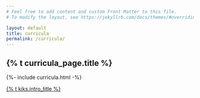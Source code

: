 ```yaml
---
# Feel free to add content and custom Front Matter to this file.
# To modify the layout, see https://jekyllrb.com/docs/themes/#overriding-theme-defaults

layout: default
title: curricula
permalink: /curricula/
---
```


## {% t curricula_page.title %}

{%- include curricula.html -%}

[{% t kiks.intro_title %}](/kiks)